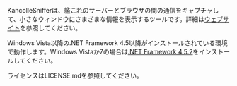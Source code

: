 KancolleSnifferは、艦これのサーバーとブラウザの間の通信をキャプチャして、小さなウィンドウにさまざまな情報を表示するツールです。詳細は[ウェブサイト](http://kancollesniffer.osdn.jp)を参照してください。

Windows Vista以降の.NET Framework 4.5以降がインストールされている環境で動作します。Windows Vistaか7の場合は[.NET Framework 4.5.2](http://www.microsoft.com/ja-JP/download/details.aspx?id=42642)をインストールしてください。

ライセンスはLICENSE.mdを参照してください。
